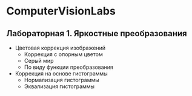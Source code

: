 # ComputerVisionLabs

## Лабораторная 1. Яркостные преобразования
* Цветовая коррекция изображений
  * Коррекция с опорным цветом
  * Серый мир
  * По виду функции преобразования
* Коррекция на основе гистограммы
  * Нормализация гистограммы
  * Эквализация гистограммы
